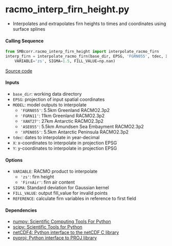 racmo_interp_firn_height.py
===========================

- Interpolates and extrapolates firn heights to times and coordinates using surface splines

#### Calling Sequence
```python
from SMBcorr.racmo_interp_firn_height import interpolate_racmo_firn
interp_firn = interpolate_racmo_firn(base_dir, EPSG, 'FGRN055', tdec, X, Y,
    VARIABLE='zs', SIGMA=1.5, FILL_VALUE=np.nan)
```
[Source code](https://github.com/tsutterley/SMBcorr/blob/master/SMBcorr/racmo_interp_firn_height.py)

#### Inputs
- `base_dir`: working data directory
- `EPSG`: projection of input spatial coordinates  
- `MODEL`: model outputs to interpolate
    * `'FGRN055'`: 5.5km Greenland RACMO2.3p2
    * `'FGRN11'`: 11km Greenland RACMO2.3p2
    * `'XANT27'`: 27km Antarctic RACMO2.3p2
    * `'ASE055'`: 5.5km Amundsen Sea Embayment RACMO2.3p2
    * `'XPEN055'`: 5.5km Antarctic Peninsula RACMO2.3p2
- `tdec`: dates to interpolate in year-decimal  
- `X`: x-coordinates to interpolate in projection EPSG  
- `Y`: y-coordinates to interpolate in projection EPSG  

#### Options
- `VARIABLE`: RACMO product to interpolate  
    * `'zs'`: firn height
    * `'FirnAir'`: firn air content
- `SIGMA`: Standard deviation for Gaussian kernel  
- `FILL_VALUE`: output fill_value for invalid points  
- `REFERENCE`: calculate firn variables in reference to first field

#### Dependencies
- [numpy: Scientific Computing Tools For Python](http://www.numpy.org)  
- [scipy: Scientific Tools for Python](http://www.scipy.org/)  
- [netCDF4: Python interface to the netCDF C library](https://unidata.github.io/netcdf4-python/netCDF4/index.html)  
- [pyproj: Python interface to PROJ library](https://pypi.org/project/pyproj/)  
